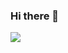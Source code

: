 ### Hi there 👋
[![](https://raw.githubusercontent.com/YusukeTakahashi2001/YusukeTakahashi2001/main/profile-summary-card-output/default/1-repos-per-language.svg)](https://github.com/vn7n24fzkq/github-profile-summary-cards)
<!--
**YusukeTakahashi2001/YusukeTakahashi2001** is a ✨ _special_ ✨ repository because its `README.md` (this file) appears on your GitHub profile.

Here are some ideas to get you started:

- 🔭 I’m currently working on ...
- 🌱 I’m currently learning ...
- 👯 I’m looking to collaborate on ...
- 🤔 I’m looking for help with ...
- 💬 Ask me about ...
- 📫 How to reach me: ...
- 😄 Pronouns: ...
- ⚡ Fun fact: ...
-->
